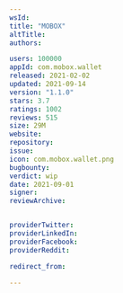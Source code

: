 ```yaml
---
wsId: 
title: "MOBOX"
altTitle: 
authors:

users: 100000
appId: com.mobox.wallet
released: 2021-02-02
updated: 2021-09-14
version: "1.1.0"
stars: 3.7
ratings: 1002
reviews: 515
size: 29M
website: 
repository: 
issue: 
icon: com.mobox.wallet.png
bugbounty: 
verdict: wip
date: 2021-09-01
signer: 
reviewArchive:


providerTwitter: 
providerLinkedIn: 
providerFacebook: 
providerReddit: 

redirect_from:

---
```



